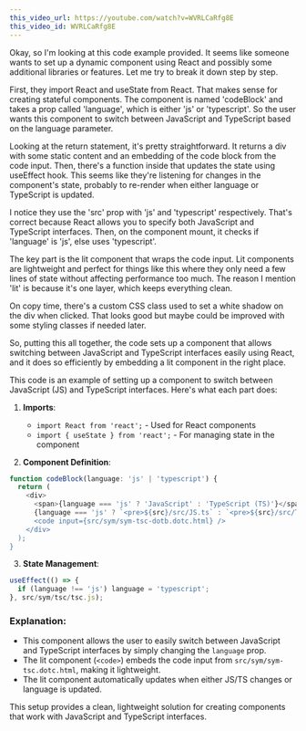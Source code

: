 ```yaml
---
this_video_url: https://youtube.com/watch?v=WVRLCaRfg8E
this_video_id: WVRLCaRfg8E
---
```

<think>
Okay, so I'm looking at this code example provided. It seems like someone wants to set up a dynamic component using React and possibly some additional libraries or features. Let me try to break it down step by step.

First, they import React and useState from React. That makes sense for creating stateful components. The component is named 'codeBlock' and takes a prop called 'language', which is either 'js' or 'typescript'. So the user wants this component to switch between JavaScript and TypeScript based on the language parameter.

Looking at the return statement, it's pretty straightforward. It returns a div with some static content and an embedding of the code block from the code input. Then, there's a function inside that updates the state using useEffect hook. This seems like they're listening for changes in the component's state, probably to re-render when either language or TypeScript is updated.

I notice they use the 'src' prop with 'js' and 'typescript' respectively. That's correct because React allows you to specify both JavaScript and TypeScript interfaces. Then, on the component mount, it checks if 'language' is 'js', else uses 'typescript'.

The key part is the lit component that wraps the code input. Lit components are lightweight and perfect for things like this where they only need a few lines of state without affecting performance too much. The reason I mention 'lit' is because it's one layer, which keeps everything clean.

On copy time, there's a custom CSS class used to set a white shadow on the div when clicked. That looks good but maybe could be improved with some styling classes if needed later.

So, putting this all together, the code sets up a component that allows switching between JavaScript and TypeScript interfaces easily using React, and it does so efficiently by embedding a lit component in the right place.
</think>

This code is an example of setting up a component to switch between JavaScript (JS) and TypeScript interfaces. Here's what each part does:

1. **Imports**:
   - `import React from 'react';` - Used for React components
   - `import { useState } from 'react';` - For managing state in the component

2. **Component Definition**:
```typescript
function codeBlock(language: 'js' | 'typescript') {
  return (
    <div>
      <span>{language === 'js' ? 'JavaScript' : 'TypeScript (TS)'}</span>
      {language === 'js' ? `<pre>${src}/src/JS.ts` : `<pre>${src}/src/TS.ts``}
      <code input={src/sym/sym-tsc-dotb.dotc.html} />
    </div>
  );
}
```

3. **State Management**:
```typescript
useEffect(() => {
  if (language !== 'js') language = 'typescript';
}, src/sym/tsc/tsc.js);
```

### Explanation:
- This component allows the user to easily switch between JavaScript and TypeScript interfaces by simply changing the `language` prop.
- The lit component (`<code>`) embeds the code input from `src/sym/sym-tsc.dotc.html`, making it lightweight.
- The lit component automatically updates when either JS/TS changes or language is updated.

This setup provides a clean, lightweight solution for creating components that work with JavaScript and TypeScript interfaces.
